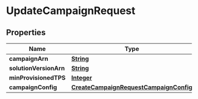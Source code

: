 

# UpdateCampaignRequest


## Properties

| Name | Type | Description | Notes |
|------------ | ------------- | ------------- | -------------|
|**campaignArn** | [**String**](String.md) |  |  |
|**solutionVersionArn** | [**String**](String.md) |  |  [optional] |
|**minProvisionedTPS** | [**Integer**](Integer.md) |  |  [optional] |
|**campaignConfig** | [**CreateCampaignRequestCampaignConfig**](CreateCampaignRequestCampaignConfig.md) |  |  [optional] |



